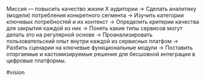 
Миссия — повысить качество жизни X аудитории → Cделать аналитику (модели) потребления конкретного сегмента → Изучить категории ключевых потребностей и их контекст → Определить критерии качества для закрытия каждой из них → Понять какие типы сервисов могут делать это на регулярной основе → Проанализировать пользовательский опыт внутри каждой из сервисных платфом → Разбить сценарии на ключевые функциональные модули → Поставить оторгаемые и кастомизируемые решения для бесшовной интеграции в цифровые платформы.

#vision 